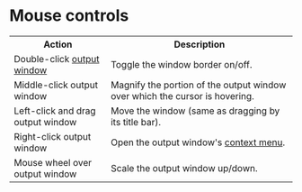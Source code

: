 # Mouse controls

<dokki-table headerless>
    <table>
        <tr>
            <th>Action</th>
            <th>Description</th>
        </tr>
        <tr>
            <td>Double-click <a href="#output-window">output window</a></td>
            <td>Toggle the window border on/off.</td>
        </tr>
        <tr>
            <td>Middle-click output window</td>
            <td>Magnify the portion of the output window over which the cursor is hovering.</td>
        </tr>
        <tr>
            <td>Left-click and drag output window</td>
            <td>Move the window (same as dragging by its title bar).</td>
        </tr>
        <tr>
            <td>Right-click output window</td>
            <td>Open the output window's <a href="#output-window-context-menu">context menu</a>.</td>
        </tr>
        <tr>
            <td>Mouse wheel over output window</td>
            <td>Scale the output window up/down.</td>
        </tr>
    </table>
</dokki-table>
